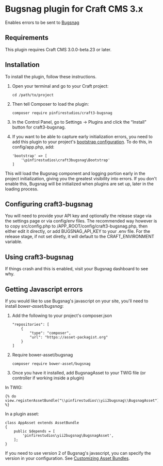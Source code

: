 # Bugsnag plugin for Craft CMS 3.x

Enables errors to be sent to [Bugsnag](https://www.bugsnag.com)

## Requirements

This plugin requires Craft CMS 3.0.0-beta.23 or later.

## Installation

To install the plugin, follow these instructions.

1. Open your terminal and go to your Craft project:

    ```cd /path/to/project```

2. Then tell Composer to load the plugin:

    ```composer require pinfirestudios/craft3-bugsnag```

3. In the Control Panel, go to Settings → Plugins and click the “Install” button for craft3-bugsnag.

4. If you want to be able to capture early initialization errors, you need to add this plugin to your project's [bootstrap  configuration](http://www.yiiframework.com/doc-2.0/yii-base-application.html#$bootstrap-detail).  To do this, in config/app.php, add:

    ```
    'bootstrap' => [
        '\pinfirestudios\craft3bugsnag\Bootstrap'
    ]
    ```

This will load the Bugsnag component and logging portion early in the project initialization, giving you the greatest visibility into errors.  If you don't enable this, Bugsnag will be initialized when plugins are set up, later in the loading process.

## Configuring craft3-bugsnag

You will need to provide your API key and optionally the release stage via the settings page or via config/env files.  The recommended way however is to copy src/config.php to /APP_ROOT/config/craft3-bugsnag.php, then either edit it directly, or add BUGSNAG_API_KEY to your .env file.  For the release stage, if not set diretly, it will default to the CRAFT_ENVIRONMENT variable.

## Using craft3-bugsnag

If things crash and this is enabled, visit your Bugsnag dashboard to see why.

## Getting Javascript errors

If you would like to use Bugsnag's javascript on your site, you'll need to install *bower-asset/bugsnag*:

1. Add the following to your project's composer.json

    ```
    "repositories": [
        {
            "type": "composer",
            "url": "https://asset-packagist.org"
        }
    ]
    ```

2. Require bower-asset/bugsnag

    ```composer require bower-asset/bugsnag```

3. Once you have it installed, add BugsnagAsset to your TWIG file (or controller if working inside a plugin)
 
In TWIG:

    {% do view.registerAssetBundle("\\pinfirestudios\\yii2bugsnag\\BugsnagAsset") %}

In a plugin asset:    

    class AppAsset extends AssetBundle
    {
        public $depends = [
            'pinfirestudios\yii2bugsnag\BugsnagAsset',
        ];
    }

If you need to use version 2 of Bugsnag's javascript, you can specify the version in your configuration.  See [Customizing Asset Bundles](http://www.yiiframework.com/doc-2.0/guide-structure-assets.html#customizing-asset-bundles).
